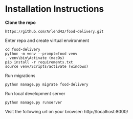 Installation Instructions
=========================

**Clone the repo**

```
https://github.com/Arlend42/food-delivery.git
```

Enter repo and create virtual environment

```
cd food-delivery
python -m venv --prompt=food venv
. venv\bin\Activate (macOs)
pip install -r requirements.txt
source venv/Scripts/activate (windows)

```

Run migrations

```
python manage.py migrate food-delivery
```

Run local development server

```
python manage.py runserver
```

Visit the following url on your browser: http://localhost:8000/
